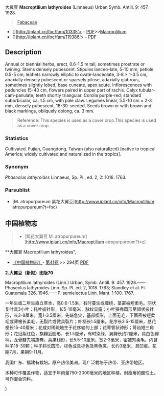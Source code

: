 大翼豆 **Macroptilium lathyroides** (Linnaeus) Urban Symb. Antill. 9: 457. 1928.

> [Fabaceae](http://www.iplant.cn/info/Fabaceae?t=foc)
* [](http://iplant.cn/foc/fam/10335'> - [PDF](http://iplant.cn/foc/pdf/Fabaceae.pdf)>>[Macroptilium](http://www.iplant.cn/info/Macroptilium?t=foc)
* [](http://iplant.cn/foc/fam/119386'> - [PDF](http://www.iplant.cn/foc/pdf/Macroptilium.pdf)

## Description

Annual or biennial herbs, erect, 0.6-1.5 m tall, sometimes prostrate or twining. Stems densely pubescent. Stipules lanceo-late, 5-10 mm; petiole 0.5-5 cm; leaflets narrowly elliptic to ovate-lanceolate, 3-8 × 1-3.5 cm, abaxially densely pubescent or sparsely pilose, adaxially glabrous, sometimes slightly lobed, base cuneate, apex acute. Inflorescences with peduncles 15-40 cm, flowers paired in upper part of rachis. Calyx tubular-cam-panulate; teeth shortly triangular. Corolla purple-red; standard suborbicular, ca. 1.5 cm, with pale claw. Legumes linear, 5.5-10 cm × 2-3 mm, densely pubescent, 18-30-seeded. Seeds brown or with brown and black markings, obliquely oblong, ca. 3 mm.

> Reference: 
> This species is used as a cover crop.This species is used as a cover crop.

### Statistics
Cultivated. Fujian, Guangdong, Taiwan (also naturalized) [native to tropical America; widely cultivated and naturalized in the tropics].

### Synonym
*Phaseolus lathyroides* Linnaeus, Sp. Pl., ed. 2, 2: 1018. 1763.

### Parsublist

* [M.  atropurpureum  紫花大翼豆](http://www.iplant.cn/info/Macroptilium atropurpureum?t=foc)

## 中国植物志

> * [紫花大翼豆  M.  atropurpureum](http://www.iplant.cn/info/Macroptilium atropurpureum?t=z)

**大翼豆 Macroptilium lathyroides",

* [《中国植物志》](http://www.iplant.cn/frps)- [第41卷](http://www.iplant.cn/frps/vol/41) >> 294页 [PDF](http://www.iplant.cn/frps/pdf/41/294.pdf)

**2.大翼豆（新拟）图版70**

Macroptilium lathyroides (Linn.) Urban, Symb. Antill. 9: 457. 1928.——Phaseolus lathyroides Linn. Sp. Pl. ed. 2, 1018. 1763; Standley et al. Fl. Guatemala 326. 1946.——P. semieiectus Linn. Mant. 1:100. 1767.

一年生或二年生直立草本，高0.6-1.5米，有时蔓生或缠绕，茎密被短柔毛。羽状复叶具3小叶；托叶披针形，长5-10毫米，脉纹显露；小叶狭椭圆形至卵状披针形，长3-8厘米，宽1-3.5厘米，先端急尖，基部楔形，上面无毛，下面密被短柔毛或薄被长柔毛，无裂片或微具裂片；叶柄长1.5厘米。花序长3.5-15厘米，总花梗长15-40厘米；花成对稀疏地生于花序轴的上部；花萼管状钟形；萼齿短三角形；花冠紫红色，旗瓣近圆形，长1.5厘米，有时染绿，翼瓣长约2厘米，具白色瓣柄，龙骨瓣先端旋卷。荚果线形，长5.5-10厘米，宽2-3毫米，密被短柔毛，内含种子18-30颗；种子斜长圆形，棕色或具棕色及黑色斑，长约3毫米，具凹痕。花期7月，果期9-11月。

我国广东、福建有栽培。原产热带美洲，现广泛栽培于热带、亚热带地区。

本种可作覆盖作物，适宜于年雨量750-2000毫米的地区种植，耐瘦瘠的酸性土。可作混合饲料。

}